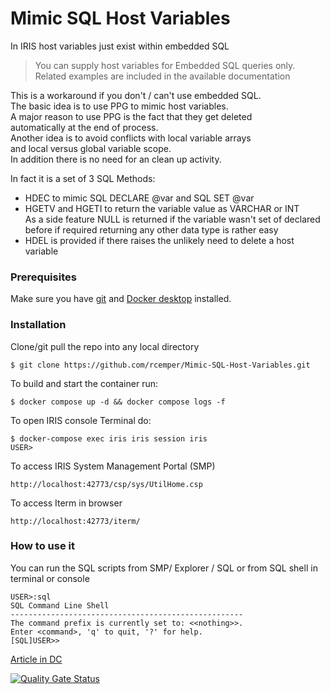 # Mimic SQL Host Variables     
 
In IRIS host variables just exist within embedded SQL    
>  You can supply host variables for Embedded SQL queries only.   
>  Related examples are included in the available documentation      

This is a workaround if you don't / can't use embedded SQL.    
The basic idea is to use PPG to mimic host variables.   
A major reason to use PPG is the fact that they get deleted   
automatically at the end of process.   
Another idea is to avoid conflicts with local variable arrays    
and local versus global variable scope.   
In addition there is no need for an clean up activity.

In fact it is a set of 3 SQL Methods:
- HDEC to mimic SQL DECLARE @var and SQL SET @var   
- HGETV and HGETI  to return the variable value as VARCHAR or INT   
As a side feature NULL is returned if the variable wasn't set of
declared before if required returning any other data type is rather easy   
- HDEL is provided if there raises the unlikely need to delete a host variable
  
### Prerequisites
Make sure you have [git](https://git-scm.com/book/en/v2/Getting-Started-Installing-Git) and [Docker desktop](https://www.docker.com/products/docker-desktop) installed.
### Installation
Clone/git pull the repo into any local directory
```
$ git clone https://github.com/rcemper/Mimic-SQL-Host-Variables.git
```
To build and start the container run:
```
$ docker compose up -d && docker compose logs -f
```
To open IRIS console Terminal do:
```
$ docker-compose exec iris iris session iris
USER>
```
To access IRIS System Management Portal (SMP)
```
http://localhost:42773/csp/sys/UtilHome.csp
```
To access Iterm in browser
```
http://localhost:42773/iterm/
```
### How to use it

You can run the SQL scripts from SMP/ Explorer / SQL
or from SQL shell in terminal or console
```
USER>:sql
SQL Command Line Shell
----------------------------------------------------
The command prefix is currently set to: <<nothing>>.
Enter <command>, 'q' to quit, '?' for help.
[SQL]USER>>
```
[Article in DC](https://community.intersystems.com/post/sql-host-variables-missing)  

[![Quality Gate Status](https://community.objectscriptquality.com/api/project_badges/measure?project=intersystems_iris_community__Mimic-SQL-Host-Variables&metric=alert_status&token=sqb_1fc8f5f73963aa2349345e4b7f9b1e393a9e562b)](https://community.objectscriptquality.com/dashboard?id=intersystems_iris_community__Mimic-SQL-Host-Variables)    

